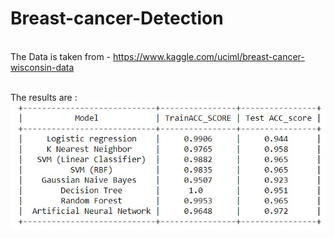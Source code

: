 # Breast-cancer-Detection
<br> The Data is taken from - https://www.kaggle.com/uciml/breast-cancer-wisconsin-data
<br>
<html lang="en">
<head>
    <title>Breast Cancer Wisconsin (Diagnostic) Data Set | Kaggle</title>
    <meta charset="utf-8" />
    <meta name="robots" content="index, follow" />
    <meta name="description" content="Predict whether the cancer is benign or malignant" />
    <meta name="turbolinks-cache-control" content="no-cache" />
        <meta name="keywords" content="mathematics,healthcare,cancer" />
        <meta name="viewport" content="width=device-width, initial-scale=1.0, maximum-scale=5.0, minimum-scale=1.0">
    <meta name="theme-color" content="#008ABC" />
    <script nonce="uMZPJ7Y7LD0V6o/VFeYV&#x2B;g==" type="text/javascript">
        window["initialPageLoadStartTime"] = new Date().getTime();
    </script>
    <link rel="preconnect" href="https://www.google-analytics.com" crossorigin="anonymous" /><link rel="preconnect" href="https://stats.g.doubleclick.net" /><link rel="preconnect" href="https://js.intercomcdn.com" /><link rel="preconnect" href="https://storage.googleapis.com" /><link rel="preconnect" href="https://apis.google.com" /><link rel="preload" href="/static/assets/fontawesome-webfont.woff2" as="font" crossorigin="anonymous" />
    <link href="/static/images/favicon.ico" rel="shortcut icon" type="image/x-icon" />
    <link rel="manifest" href="/static/json/manifest.json" crossorigin="use-credentials">
    <link href="//fonts.googleapis.com/css?family=Open+Sans:400,300,300italic,400italic,600,600italic,700,700italic" rel='stylesheet' type='text/css'>
    <link href="https://fonts.googleapis.com/icon?family=Google+Material+Icons" rel="stylesheet" type='text/css' />
        <link rel="stylesheet" type="text/css" href="/static/assets/vendor.css?v=8ba2ade212fb9c891959" />
        <link rel="stylesheet" type="text/css" href="/static/assets/app.css?v=f313691f4421aa24a0fc" />
<br>
The results are : <img src="results.jpg" alt="Results"> 
